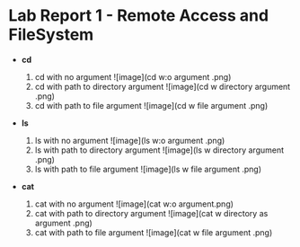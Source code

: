 # Lab Report 1 - Remote Access and FileSystem 

* **cd**
  1. cd with no argument
     ![image](cd w:o argument .png)
  2. cd with path to directory argument
     ![image](cd w directory argument .png)
  3. cd with path to file argument
      ![image](cd w file argument .png)
     
  
* **ls**
  1. ls with no argument
     ![image](ls w:o argument .png)
  2. ls with path to directory argument
     ![image](ls w directory argument .png)
  3. ls with path to file argument
     ![image](ls w file argument .png)

  
* **cat**
  1. cat with no argument
     ![image](cat w:o argument.png)
  2. cat with path to directory argument
     ![image](cat w directory as argument .png)
  3. cat with path to file argument
     ![image](cat w file argument .png)
     
